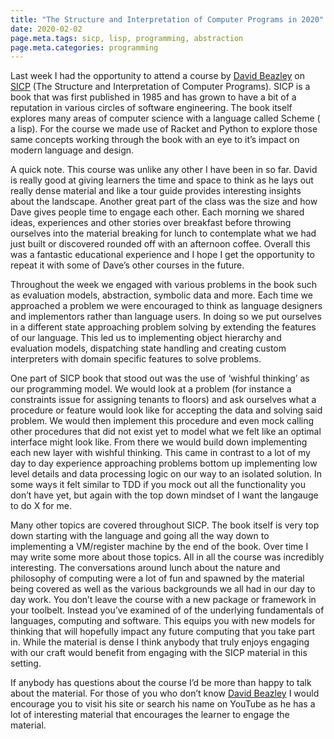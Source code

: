 ```yaml
---
title: "The Structure and Interpretation of Computer Programs in 2020"
date: 2020-02-02
page.meta.tags: sicp, lisp, programming, abstraction
page.meta.categories: programming
---
```


Last week I had the opportunity to attend a course by [David Beazley](https://www.dabeaz.com/sicp.html)
on [SICP](https://mitpress.mit.edu/sites/default/files/sicp/index.html) (The Structure and Interpretation of Computer
Programs). SICP is a book that was first published in 1985 and has grown to have a bit of a reputation in various
circles of software engineering. The book itself explores many areas of computer science with a language called Scheme (
a lisp). For the course we made use of Racket and Python to explore those same concepts working through the book with an
eye to it’s impact on modern language and design.

A quick note. This course was unlike any other I have been in so far. David is really good at giving learners the time
and space to think as he lays out really dense material and like a tour guide provides interesting insights about the
landscape. Another great part of the class was the size and how Dave gives people time to engage each other. Each
morning we shared ideas, experiences and other stories over breakfast before throwing ourselves into the material
breaking for lunch to contemplate what we had just built or discovered rounded off with an afternoon coffee. Overall
this was a fantastic educational experience and I hope I get the opportunity to repeat it with some of Dave’s other
courses in the future.

Throughout the week we engaged with various problems in the book such as evaluation models, abstraction, symbolic data
and more. Each time we approached a problem we were encouraged to think as language designers and implementors rather
than language users. In doing so we put ourselves in a different state approaching problem solving by extending the
features of our language. This led us to implementing object hierarchy and evaluation models, dispatching state handling
and creating custom interpreters with domain specific features to solve problems.

One part of SICP book that stood out was the use of ‘wishful thinking’ as our programming model. We would look at a
problem (for instance a constraints issue for assigning tenants to floors) and ask ourselves what a procedure or feature
would look like for accepting the data and solving said problem. We would then implement this procedure and even mock
calling other procedures that did not exist yet to model what we felt like an optimal interface might look like. From
there we would build down implementing each new layer with wishful thinking. This came in contrast to a lot of my day to
day experience approaching problems bottom up implementing low level details and data processing logic on our way to an
isolated solution. In some ways it felt similar to TDD if you mock out all the functionality you don’t have yet, but
again with the top down mindset of I want the langauge to do X for me.

Many other topics are covered throughout SICP. The book itself is very top down starting with the language and going all
the way down to implementing a VM/register machine by the end of the book. Over time I may write some more about those
topics. All in all the course was incredibly interesting. The conversations around lunch about the nature and philosophy
of computing were a lot of fun and spawned by the material being covered as well as the various backgrounds we all had
in our day to day work. You don’t leave the course with a new package or framework in your toolbelt. Instead you’ve
examined of of the underlying fundamentals of languages, computing and software. This equips you with new models for
thinking that will hopefully impact any future computing that you take part in. While the material is dense I think
anybody that truly enjoys engaging with our craft would benefit from engaging with the SICP material in this setting.

If anybody has questions about the course I’d be more than happy to talk about the material. For those of you who don’t
know [David Beazley](https://www.youtube.com/user/dabeazllc/videos) I would encourage you to visit his site or search
his name on YouTube as he has a lot of interesting material that encourages the learner to engage the material.

